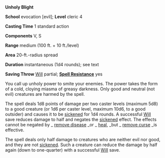  **Unholy Blight**

**School** evocation [evil]; **Level** cleric 4

**Casting Time** 1 standard action

**Components** V, S

**Range** medium (100 ft. + 10 ft./level)

**Area** 20-ft.-radius spread

**Duration** instantaneous (1d4 rounds); see text

**Saving Throw** [Will](../combat.html#_will) partial; **[Spell Resistance](../glossary.html#_spell-resistance)** yes

You call up unholy power to smite your enemies. The power takes the form of a cold, cloying miasma of greasy darkness. Only good and neutral (not evil) creatures are harmed by the spell.

The spell deals 1d8 points of damage per two caster levels (maximum 5d8) to a good creature (or 1d6 per caster level, maximum 10d6, to a good outsider) and causes it to be [sickened](../glossary.html#_sickened) for 1d4 rounds. A successful [Will](../combat.html#_will) save reduces damage to half and negates the [sickened](../glossary.html#_sickened) effect. The effects cannot be negated by _ [remove disease](removeDisease.html#_remove-disease) _or _ [heal](heal.html#_heal), _but _ [remove curse](removeCurse.html#_remove-curse) _is effective.

The spell deals only half damage to creatures who are neither evil nor good, and they are not [sickened](../glossary.html#_sickened). Such a creature can reduce the damage by half again (down to one-quarter) with a successful [Will](../combat.html#_will) save.


